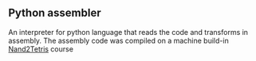 ## Python assembler
An interpreter for python language that reads the code and transforms in assembly.
The assembly code was compiled on a machine build-in [Nand2Tetris](https://www.nand2tetris.org/demos) course
